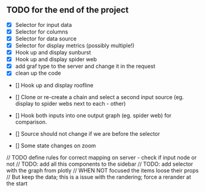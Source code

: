 ## TODO for the end of the project

- [x] Selector for input data
- [x] Selector for columns
- [x] Selector for data source
- [x] Selector for display metrics (possibly multiple!)
- [x] Hook up and display sunburst
- [x] Hook up and display spider web
- [x] add graf type to the server and change it in the request
- [x] clean up the code
- [] Hook up and display roofline

- [] Clone or re-create a chain and select a second input source (eg. display to spider webs next to each - other)
- [] Hook both inputs into one output graph (eg. spider web) for comparison.

- [] Source should not change if we are before the selector
- [] Some state changes on zoom


// TODO define rules for correct mapping on server -  check if input node or not
// TODO: add all this components to the sidebar
// TODO: add selector with the graph from plotly
// WHEN NOT focused the items loose their props
// But keep the data; this is a issue with the randering; force a rerander at the start
